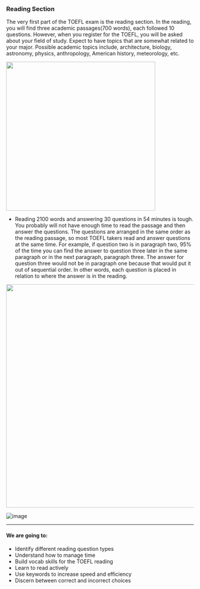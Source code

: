 ### Reading Section

The very first part of the TOEFL exam is the reading section. 
In the reading, you will find three academic passages(700 words), each followed 10 questions.
However, when you register for the TOEFL, you will be asked about
your field of study. Expect to have topics that are somewhat related to your major. Possible academic
topics include, architecture, biology, astronomy, physics, anthropology, American history, meteorology, etc.

<img src="https://user-images.githubusercontent.com/12064832/203114915-0d1e0628-c24b-4215-9dba-f4e8343cb669.png" width=400 />

- Reading 2100 words and answering 30 questions in 54 minutes is tough. You probably will
not have enough time to read the passage and then answer the questions. The questions are arranged in
the same order as the reading passage, so most TOEFL takers read and answer questions at the same
time. For example, if question two is in paragraph two, 95% of the time you can find the answer to
question three later in the same paragraph or in the next paragraph, paragraph three. The answer for
question three would not be in paragraph one because that would put it out of sequential order. In other
words, each question is placed in relation to where the answer is in the reading.

<img src="https://user-images.githubusercontent.com/12064832/203115594-a1bf5d8f-58a8-443f-9421-a7534f901800.png" width=600 />

![image](https://user-images.githubusercontent.com/12064832/203116346-f31ad056-0969-459c-9315-b6865a6cbd22.png)


---

#### We are going to:

- Identify different reading question types
- Understand how to manage time
- Build vocab skills for the TOEFL reading
- Learn to read actively
- Use keywords to increase speed and efficiency
- Discern between correct and incorrect choices

